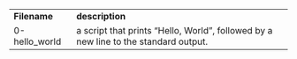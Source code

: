 <div align="center">
    <table >
     <tr>
        <td><b>Filename</b></td>
        <td><b>description</b></td>
     </tr>
     <tr>
       <td>0-hello_world</td>
        <td> a script that prints “Hello, World”, followed by a new line to the standard output.</td>
     </tr>
    </table>
    </div>
